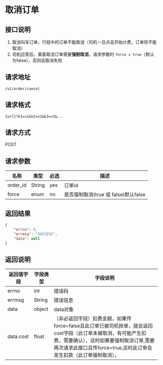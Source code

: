 # 取消订单

## 接口说明

1. 取消叫车订单，行程中的订单不能取消（司机一旦点击开始计费，订单将不能取消）
2. 司机应答后，乘客取消订单需要**强制取消**，请求参数时 `force = true`（默认为false），否则会取消失败

## 请求地址

`/v1/order/cancel`

## 请求格式

`{url}?k1=v1&k2=v2&k3=v3&...`

## 请求方式

POST

## 请求参数

| 名称     | 类型   | 必选 | 描述                                 |
| -------- | ------ | ---- | ------------------------------------ |
| order_id | String | yes  | 订单id                               |
| force    | enum   | no   | 是否强制取消(true 或 false)默认false |

## 返回结果

```json
{
    "errno": 0,
    "errmsg": "SUCCESS",
    "data": null
}
```

## 返回说明

| 返回值字段 | 字段类型 | 字段说明                                                     |
| ---------- | -------- | ------------------------------------------------------------ |
| errno      | int      | 错误码                                                       |
| errmsg     | String   | 错误信息                                                     |
| data       | object   | data对象                                                     |
| data.cost  | float    | （非必返回字段）扣费金额，如果传force=false且此订单已被司机抢单，就会返回cost字段（此订单未被取消，有可能产生扣费，需要确认），这时如果要强制取消订单,需要再次请求此接口且传force=true,这时此订单会发生扣款（此订单强制取消）。 |